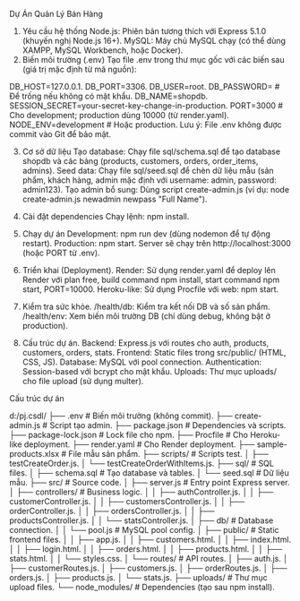 Dự Án Quản Lý Bán Hàng


1. Yêu cầu hệ thống
Node.js: Phiên bản tương thích với Express 5.1.0 (khuyến nghị Node.js 16+).
MySQL: Máy chủ MySQL chạy (có thể dùng XAMPP, MySQL Workbench, hoặc Docker).
2. Biến môi trường (.env)
Tạo file .env trong thư mục gốc với các biến sau (giá trị mặc định từ mã nguồn):

DB_HOST=127.0.0.1.
DB_PORT=3306.
DB_USER=root.
DB_PASSWORD=  # Để trống nếu không có mật khẩu.
DB_NAME=shopdb.
SESSION_SECRET=your-secret-key-change-in-production.
PORT=3000  # Cho development; production dùng 10000 (từ render.yaml).
NODE_ENV=development  # Hoặc production.
Lưu ý: File .env không được commit vào Git để bảo mật.

3. Cơ sở dữ liệu
Tạo database: Chạy file sql/schema.sql để tạo database shopdb và các bảng (products, customers, orders, order_items, admins).
Seed data: Chạy file sql/seed.sql để chèn dữ liệu mẫu (sản phẩm, khách hàng, admin mặc định với username: admin, password: admin123).
Tạo admin bổ sung: Dùng script create-admin.js (ví dụ: node create-admin.js newadmin newpass "Full Name").


4. Cài đặt dependencies
Chạy lệnh:
npm install.

5. Chạy dự án
Development: npm run dev (dùng nodemon để tự động restart).
Production: npm start.
Server sẽ chạy trên http://localhost:3000 (hoặc PORT từ .env).

6. Triển khai (Deployment).
Render: Sử dụng render.yaml để deploy lên Render với plan free, build command npm install, start command npm start, PORT=10000.
Heroku-like: Sử dụng Procfile với web: npm start.

7. Kiểm tra sức khỏe.
/health/db: Kiểm tra kết nối DB và số sản phẩm.
/health/env: Xem biến môi trường DB (chỉ dùng debug, không bật ở production).

8. Cấu trúc dự án.
Backend: Express.js với routes cho auth, products, customers, orders, stats.
Frontend: Static files trong src/public/ (HTML, CSS, JS).
Database: MySQL với pool connection.
Authentication: Session-based với bcrypt cho mật khẩu.
Uploads: Thư mục uploads/ cho file upload (sử dụng multer).


Cấu trúc dự án

d:/pj.csdl/
├── .env                    # Biến môi trường (không commit).
├── create-admin.js         # Script tạo admin.
├── package.json            # Dependencies và scripts.
├── package-lock.json       # Lock file cho npm.
├── Procfile                # Cho Heroku-like deployment.
├── render.yaml             # Cho Render deployment.
├── sample-products.xlsx    # File mẫu sản phẩm.
├── scripts/                # Scripts test.
│   ├── testCreateOrder.js.
│   └── testCreateOrderWithItems.js.
├── sql/                    # SQL files.
│   ├── schema.sql          # Tạo database và tables.
│   └── seed.sql            # Dữ liệu mẫu.
├── src/                    # Source code.
│   ├── server.js           # Entry point Express server.
│   ├── controllers/        # Business logic.
│   │   ├── authController.js.
│   │   ├── customerController.js.
│   │   ├── customersController.js.
│   │   ├── orderController.js.
│   │   ├── ordersController.js.
│   │   ├── productsController.js.
│   │   └── statsController.js.
│   ├── db/                 # Database connection.
│   │   └── pool.js         # MySQL pool config.
│   ├── public/             # Static frontend files.
│   │   ├── app.js.
│   │   ├── customers.html.
│   │   ├── index.html.
│   │   ├── login.html.
│   │   ├── orders.html.
│   │   ├── products.html.
│   │   ├── stats.html.
│   │   └── styles.css.
│   └── routes/             # API routes.
│       ├── auth.js.
│       ├── customerRoutes.js.
│       ├── customers.js.
│       ├── orderRoutes.js.
│       ├── orders.js.
│       ├── products.js.
│       └── stats.js.
├── uploads/                # Thư mục upload files.
└── node_modules/           # Dependencies (tạo sau npm install).
